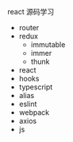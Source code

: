 
react 源码学习 

- router
- redux 
  - immutable
  - immer
  - thunk
- react
- hooks 
- typescript
- alias
- eslint
- webpack
- axios
- js